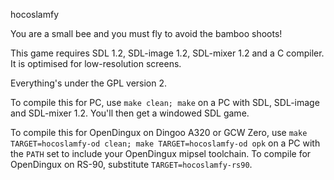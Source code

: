 hocoslamfy

You are a small bee and you must fly to avoid the bamboo shoots!

This game requires SDL 1.2, SDL-image 1.2, SDL-mixer 1.2 and a C compiler. It is optimised for low-resolution screens.

Everything's under the GPL version 2.

To compile this for PC, use `make clean; make` on a PC with SDL, SDL-image and SDL-mixer 1.2. You'll then get a windowed SDL game.

To compile this for OpenDingux on Dingoo A320 or GCW Zero, use `make TARGET=hocoslamfy-od clean; make TARGET=hocoslamfy-od opk` on a PC with the `PATH` set to include your OpenDingux mipsel toolchain. To compile for OpenDingux on RS-90, substitute `TARGET=hocoslamfy-rs90`.
